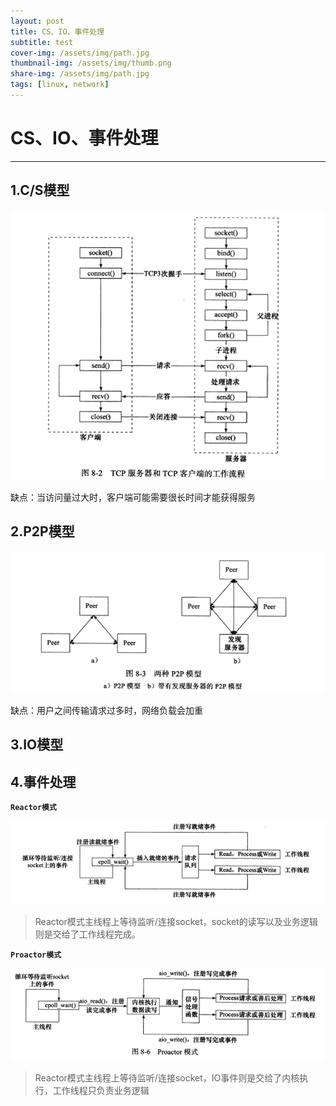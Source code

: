 ```yaml
---
layout: post
title: CS、IO、事件处理
subtitle: test
cover-img: /assets/img/path.jpg
thumbnail-img: /assets/img/thumb.png
share-img: /assets/img/path.jpg
tags: [linux, network]
---
```


# CS、IO、事件处理

---



## 1.C/S模型

![image-20230212153911774](/assets/img/image-20230212153911774.png)

缺点：当访问量过大时，客户端可能需要很长时间才能获得服务

## 2.P2P模型

![image-20230212154335359](/assets/img/image-20230212154335359.png)

缺点：用户之间传输请求过多时，网络负载会加重



## 3.IO模型



## 4.事件处理

**`Reactor模式`**

![image-20230212155837964](/assets/img/image-20230212155837964.png)

>Reactor模式主线程上等待监听/连接socket，socket的读写以及业务逻辑则是交给了工作线程完成。
>
>
>
>



**`Proactor模式`**

![image-20230212160959382](/assets/img/image-20230212160959382.png)

>Reactor模式主线程上等待监听/连接socket，IO事件则是交给了内核执行，工作线程只负责业务逻辑